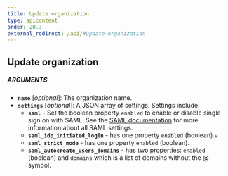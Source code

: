 ```yaml
---
title: Update organization
type: apicontent
order: 20.3
external_redirect: /api/#update-organization
---
```


## Update organization

##### ARGUMENTS
* **`name`** [*optional*]:
    The organization name.
* **`settings`** [*optional*]:
    A JSON array of settings. Settings include:
    * **`saml`** - Set the boolean property `enabled` to enable or disable single sign on with SAML. See the [SAML documentation][1] for more information about all SAML settings.
    * **`saml_idp_initiated_login`** - has one property `enabled` (boolean).v
    * **`saml_strict_mode`** - has one property `enabled` (boolean).
    * **`saml_autocreate_users_domains`** - has two properties: `enabled` (boolean) and `domains` which is a list of domains without the @ symbol.

[1]: /account_management/saml
